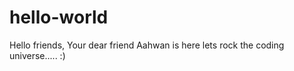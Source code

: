 # hello-world

Hello friends,
Your dear friend Aahwan is here lets rock the coding universe.....  :)
